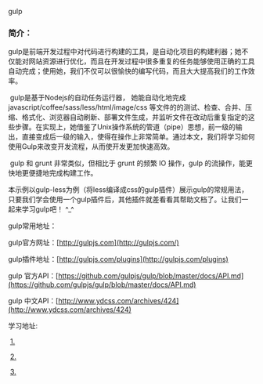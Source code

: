 gulp

### 简介：

​	gulp是前端开发过程中对代码进行构建的工具，是自动化项目的构建利器；她不仅能对网站资源进行优化，而且在开发过程中很多重复的任务能够使用正确的工具自动完成；使用她，我们不仅可以很愉快的编写代码，而且大大提高我们的工作效率。

​	gulp是基于Nodejs的自动任务运行器， 她能自动化地完成 javascript/coffee/sass/less/html/image/css 等文件的的测试、检查、合并、压缩、格式化、浏览器自动刷新、部署文件生成，并监听文件在改动后重复指定的这些步骤。在实现上，她借鉴了Unix操作系统的管道（pipe）思想，前一级的输出，直接变成后一级的输入，使得在操作上非常简单。通过本文，我们将学习如何使用Gulp来改变开发流程，从而使开发更加快速高效。

​	gulp 和 grunt 非常类似，但相比于 grunt 的频繁 IO 操作，gulp 的流操作，能更快地更便捷地完成构建工作。

​	本示例以gulp-less为例（将less编译成css的gulp插件）展示gulp的常规用法，只要我们学会使用一个gulp插件后，其他插件就差看看其帮助文档了。让我们一起来学习gulp吧！ ^_^

gulp常用地址：

gulp官方网址：[http://gulpjs.com](http://gulpjs.com/)

gulp插件地址：[http://gulpjs.com/plugins](http://gulpjs.com/plugins)

gulp 官方API：[https://github.com/gulpjs/gulp/blob/master/docs/API.md](https://github.com/gulpjs/gulp/blob/master/docs/API.md)

gulp 中文API：[http://www.ydcss.com/archives/424](http://www.ydcss.com/archives/424)



学习地址:

​	[1.](https://webdesign.tutsplus.com/tutorials/the-command-line-for-web-design-automation-with-gulp--cms-23642)

​	[2.](http://www.ydcss.com/archives/18)	

​	[3.](http://blog.csdn.net/cy5849203/article/details/52092566)



